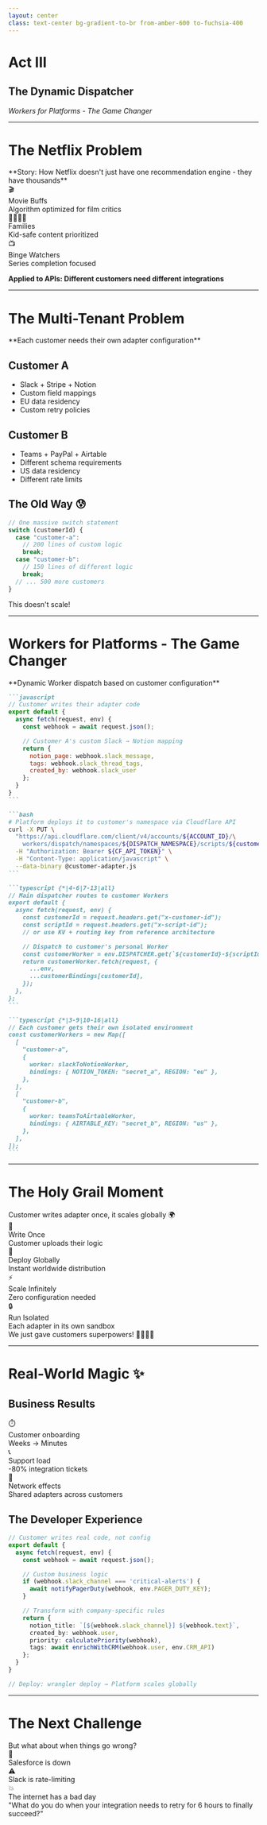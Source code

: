 ```yaml
---
layout: center
class: text-center bg-gradient-to-br from-amber-600 to-fuchsia-400
---
```


# Act III

## The Dynamic Dispatcher

_Workers for Platforms - The Game Changer_

---

# The Netflix Problem

<div class="text-lg mb-8">**Story: How Netflix doesn't just have one recommendation engine - they have thousands**</div>

<div class="grid grid-cols-3 gap-6 mb-8">

<div v-click="1" class="p-4 bg-red-100 dark:bg-red-900 rounded-lg text-center">
<div class="text-2xl mb-2">🎬</div>
<div class="font-bold">Movie Buffs</div>
<div class="text-sm">Algorithm optimized for film critics</div>
</div>

<div v-click="2" class="p-4 bg-blue-100 dark:bg-blue-900 rounded-lg text-center">
<div class="text-2xl mb-2">👨‍👩‍👧‍👦</div>
<div class="font-bold">Families</div>
<div class="text-sm">Kid-safe content prioritized</div>
</div>

<div v-click="3" class="p-4 bg-purple-100 dark:bg-purple-900 rounded-lg text-center">
<div class="text-2xl mb-2">📺</div>
<div class="font-bold">Binge Watchers</div>
<div class="text-sm">Series completion focused</div>
</div>

</div>

<v-click at="4">

**Applied to APIs: Different customers need different integrations**

</v-click>

---

# The Multi-Tenant Problem

<div class="mb-8">**Each customer needs their own adapter configuration**</div>

<div class="grid grid-cols-2 gap-8">

<div>

## **Customer A**

- Slack + Stripe + Notion
- Custom field mappings
- EU data residency
- Custom retry policies

## **Customer B**

- Teams + PayPal + Airtable
- Different schema requirements
- US data residency
- Different rate limits

</div>

<div v-click>

## **The Old Way** 😰

```typescript
// One massive switch statement
switch (customerId) {
  case "customer-a":
    // 200 lines of custom logic
    break;
  case "customer-b":
    // 150 lines of different logic
    break;
  // ... 500 more customers
}
```

<div class="text-center mt-6 text-red-600 font-bold">This doesn't scale!</div>

</div>

</div>

---

# Workers for Platforms - The Game Changer

<div class="mb-6">**Dynamic Worker dispatch based on customer configuration**</div>

````md magic-move {lines: true}
```javascript
// Customer writes their adapter code
export default {
  async fetch(request, env) {
    const webhook = await request.json();

    // Customer A's custom Slack → Notion mapping
    return {
      notion_page: webhook.slack_message,
      tags: webhook.slack_thread_tags,
      created_by: webhook.slack_user
    };
  }
}
```

```bash
# Platform deploys it to customer's namespace via Cloudflare API
curl -X PUT \
  "https://api.cloudflare.com/client/v4/accounts/${ACCOUNT_ID}/\
    workers/dispatch/namespaces/${DISPATCH_NAMESPACE}/scripts/${customerId}-${scriptId}" \
  -H "Authorization: Bearer ${CF_API_TOKEN}" \
  -H "Content-Type: application/javascript" \
  --data-binary @customer-adapter.js
```

```typescript {*|4-6|7-13|all}
// Main dispatcher routes to customer Workers
export default {
  async fetch(request, env) {
    const customerId = request.headers.get("x-customer-id");
    const scriptId = request.headers.get("x-script-id");
    // or use KV + routing key from reference architecture

    // Dispatch to customer's personal Worker
    const customerWorker = env.DISPATCHER.get(`${customerId}-${scriptId}`);
    return customerWorker.fetch(request, {
      ...env,
      ...customerBindings[customerId],
    });
  },
};
```

```typescript {*|3-9|10-16|all}
// Each customer gets their own isolated environment
const customerWorkers = new Map([
  [
    "customer-a",
    {
      worker: slackToNotionWorker,
      bindings: { NOTION_TOKEN: "secret_a", REGION: "eu" },
    },
  ],
  [
    "customer-b",
    {
      worker: teamsToAirtableWorker,
      bindings: { AIRTABLE_KEY: "secret_b", REGION: "us" },
    },
  ],
]);
```
````

---

# The Holy Grail Moment

<div class="text-center">

<div v-click="1" class="text-3xl mb-8">Customer writes adapter once, it scales globally 🌍</div>

<div v-click="2" class="grid grid-cols-2 gap-6 mb-8">

<div class="p-6 bg-green-100 dark:bg-green-900 rounded-lg">
<div class="text-2xl mb-2">📝</div>
<div class="font-bold">Write Once</div>
<div class="text-sm">Customer uploads their logic</div>
</div>

<div class="p-6 bg-blue-100 dark:bg-blue-900 rounded-lg">
<div class="text-2xl mb-2">🚀</div>
<div class="font-bold">Deploy Globally</div>
<div class="text-sm">Instant worldwide distribution</div>
</div>

<div class="p-6 bg-purple-100 dark:bg-purple-900 rounded-lg">
<div class="text-2xl mb-2">⚡</div>
<div class="font-bold">Scale Infinitely</div>
<div class="text-sm">Zero configuration needed</div>
</div>

<div class="p-6 bg-amber-100 dark:bg-amber-700 rounded-lg">
<div class="text-2xl mb-2">🔒</div>
<div class="font-bold">Run Isolated</div>
<div class="text-sm">Each adapter in its own sandbox</div>
</div>

</div>

<div v-click="3" class="text-xl">
We just gave customers superpowers! 🦸‍♀️🦸‍♂️
</div>

</div>

---

# Real-World Magic ✨

<div class="grid grid-cols-2 gap-8 mt-8">

<div>

## **Business Results**

<div class="space-y-4 mt-4">

<div v-click="1" class="flex items-center space-x-4">
<div class="text-2xl">⏱️</div>
<div>
<div class="font-bold">Customer onboarding</div>
<div class="text-sm opacity-75">Weeks → Minutes</div>
</div>
</div>

<div v-click="2" class="flex items-center space-x-4">
<div class="text-2xl">📞</div>
<div>
<div class="font-bold">Support load</div>
<div class="text-sm opacity-75">-80% integration tickets</div>
</div>
</div>

<div v-click="3" class="flex items-center space-x-4">
<div class="text-2xl">🔄</div>
<div>
<div class="font-bold">Network effects</div>
<div class="text-sm opacity-75">Shared adapters across customers</div>
</div>
</div>

</div>

</div>

<div v-click="4">

## **The Developer Experience**

<div class="p-4 bg-gray-100 dark:bg-gray-800 rounded-lg mt-4">

```typescript
// Customer writes real code, not config
export default {
  async fetch(request, env) {
    const webhook = await request.json();

    // Custom business logic
    if (webhook.slack_channel === 'critical-alerts') {
      await notifyPagerDuty(webhook, env.PAGER_DUTY_KEY);
    }

    // Transform with company-specific rules
    return {
      notion_title: `[${webhook.slack_channel}] ${webhook.text}`,
      created_by: webhook.user,
      priority: calculatePriority(webhook),
      tags: await enrichWithCRM(webhook.user, env.CRM_API)
    };
  }
}

// Deploy: wrangler deploy → Platform scales globally
```

</div>

</div>

</div>

---

# The Next Challenge

<v-click>

<div class="text-center text-xl mb-8">
But what about when things go wrong?
</div>

</v-click>

<div class="grid grid-cols-3 gap-4 text-center">

<div v-click="2" class="p-6 bg-purple-100 dark:bg-purple-400 rounded-lg">
<div class="text-3xl mb-2">🔴</div>
<div class="font-bold">Salesforce is down</div>
</div>

<div v-click="3" class="p-6 bg-yellow-100 dark:bg-amber-400 rounded-lg">
<div class="text-3xl mb-2">⚠️</div>
<div class="font-bold">Slack is rate-limiting</div>
</div>

<div v-click="4" class="p-6 bg-rose-100 dark:bg-rose-500 rounded-lg">
<div class="text-3xl mb-2">💥</div>
<div class="font-bold">The internet has a bad day</div>
</div>

</div>

<v-click at="5">

<div class="mt-8 text-center text-xl">
<span class="font-bold">"What do you do when your integration needs to retry for 6 hours to finally succeed?"</span>
</div>

</v-click>

<!--
Sets up the durability problem that workflows solve
-->
